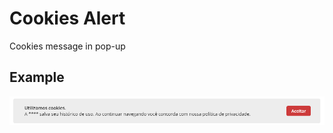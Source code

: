 # Cookies Alert
Cookies message in pop-up

## Example
![Cookies alert example](/cookiesAlert/example.png)